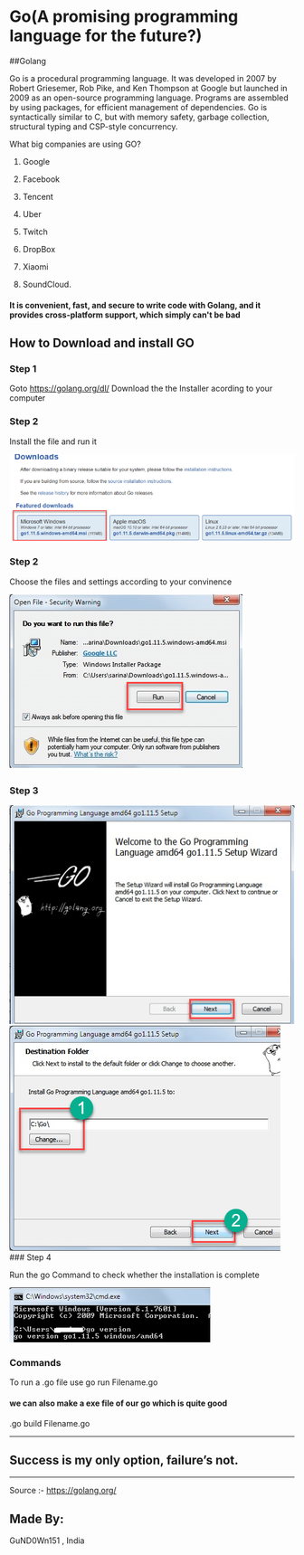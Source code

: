 # Go(A promising programming language for the future?)
##Golang

Go is a procedural programming language. It was developed in 2007 by Robert Griesemer, Rob Pike, and Ken Thompson at Google but launched in 2009 as an open-source programming language. Programs are assembled by using packages, for efficient management of dependencies. 
Go is syntactically similar to C, but with memory safety, garbage collection, structural typing and CSP-style concurrency.

What big companies are using GO?

1. Google

2. Facebook

3. Tencent

4. Uber

5. Twitch

6. DropBox

7. Xiaomi

8. SoundCloud.

####  It is convenient, fast, and secure to write code with Golang, and it provides cross-platform support, which simply can't be bad
## How to Download and install GO
### Step 1

Goto https://golang.org/dl/
Download the the Installer acording to your computer
### Step 2
Install the file and run it

<img src="/installation/Step1.png">

### Step 2
Choose the files and settings according to your convinence

<img src="/installation/Step2.png">

### Step 3
<img src="/installation/Step3.png">

<img src="/installation/Step4.png">
### Step 4

Run the go Command to check whether the installation is complete

<img src="/installation/Step5.png">

### Commands

To run a .go file use go run Filename.go
#### we can also make a exe file of our go which is quite good
.go build Filename.go





---------------------------------------
Success is my only option, failure’s not.
----------------------------------------
_____________________________________________________________________________
Source :- https://golang.org/
## Made By:
GuND0Wn151 , India
